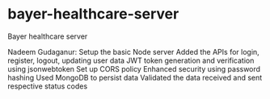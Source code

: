 # bayer-healthcare-server
Bayer healthcare server

Nadeem Gudaganur:
Setup the basic Node server
Added the APIs for login, register, logout, updating user data
JWT token generation and verification using jsonwebtoken 
Set up CORS policy
Enhanced security using password hashing
Used MongoDB to persist data
Validated the data received and sent respective status codes
